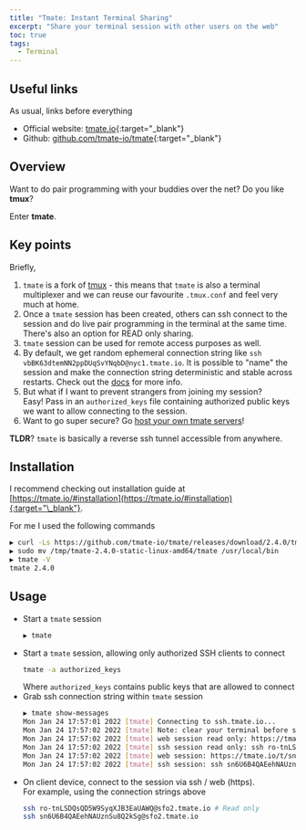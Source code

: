 ```yaml
---
title: "Tmate: Instant Terminal Sharing"
excerpt: "Share your terminal session with other users on the web"
toc: true
tags:
  - Terminal
---
```


## Useful links

As usual, links before everything

- Official website: [tmate.io](https://tmate.io){:target="\_blank"}
- Github: [github.com/tmate-io/tmate](https://github.com/tmate-io/tmate){:target="\_blank"}

## Overview

Want to do pair programming with your buddies over the net? Do you like **tmux**?

Enter **tmate**.

## Key points

Briefly,

1. `tmate` is a fork of [tmux](https://github.com/tmux/tmux) - this means that `tmate` is also a terminal multiplexer and we can reuse our favourite `.tmux.conf` and feel very much at home.
2. Once a `tmate` session has been created, others can ssh connect to the session and do live pair programming in the terminal at the same time. There's also an option for READ only sharing.
3. `tmate` session can be used for remote access purposes as well.
4. By default, we get random ephemeral connection string like `ssh vbBK63dtemNN2ppDUqSvYNqbD@nyc1.tmate.io`. It is possible to "name" the session and make the connection string deterministic and stable across restarts. Check out the [docs](https://tmate.io/#named_sessions) for more info.
5. But what if I want to prevent strangers from joining my session?\
   Easy! Pass in an `authorized_keys` file containing authorized public keys we want to allow connecting to the session.
6. Want to go super secure? Go [host your own tmate servers](https://tmate.io/#host)!

**TLDR**? `tmate` is basically a reverse ssh tunnel accessible from anywhere.

## Installation

I recommend checking out installation guide at [https://tmate.io/#installation](https://tmate.io/#installation){:target="\_blank"}.

For me I used the following commands

```bash
▶ curl -Ls https://github.com/tmate-io/tmate/releases/download/2.4.0/tmate-2.4.0-static-linux-amd64.tar.xz | tar xf - -C /tmp -J
▶ sudo mv /tmp/tmate-2.4.0-static-linux-amd64/tmate /usr/local/bin
▶ tmate -V
tmate 2.4.0
```

## Usage

- Start a `tmate` session
  ```bash
  ▶ tmate
  ```
- Start a `tmate` session, allowing only authorized SSH clients to connect
  ```bash
  tmate -a authorized_keys
  ```
  Where `authorized_keys` contains public keys that are allowed to connect
- Grab ssh connection string within `tmate` session
  ```bash
  ▶ tmate show-messages
  Mon Jan 24 17:57:01 2022 [tmate] Connecting to ssh.tmate.io...
  Mon Jan 24 17:57:02 2022 [tmate] Note: clear your terminal before sharing readonly access
  Mon Jan 24 17:57:02 2022 [tmate] web session read only: https://tmate.io/t/ro-tnLSDQsQD5W9SyqXJB3EaUAWQ
  Mon Jan 24 17:57:02 2022 [tmate] ssh session read only: ssh ro-tnLSDQsQD5W9SyqXJB3EaUAWQ@sfo2.tmate.io
  Mon Jan 24 17:57:02 2022 [tmate] web session: https://tmate.io/t/sn6U6B4QAEehNAUznSu8Q2kSg
  Mon Jan 24 17:57:02 2022 [tmate] ssh session: ssh sn6U6B4QAEehNAUznSu8Q2kSg@sfo2.tmate.io
  ```
- On client device, connect to the session via ssh / web (https).\
  For example, using the connection strings above
  ```bash
  ssh ro-tnLSDQsQD5W9SyqXJB3EaUAWQ@sfo2.tmate.io # Read only
  ssh sn6U6B4QAEehNAUznSu8Q2kSg@sfo2.tmate.io
  ```
